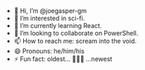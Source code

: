 - 👋 Hi, I’m @joegasper-gm
- 👀 I’m interested in sci-fi.
- 🌱 I’m currently learning React.
- 💞️ I’m looking to collaborate on PowerShell.
- 📫 How to reach me: scream into the void.
- 😄 Pronouns: he/him/his
- ⚡ Fun fact: oldest... 🥐🥯🍩 ...newest

<!---
joegasper-gm/joegasper-gm is a ✨ special ✨ repository because its `README.md` (this file) appears on your GitHub profile.
You can click the Preview link to take a look at your changes.
--->
